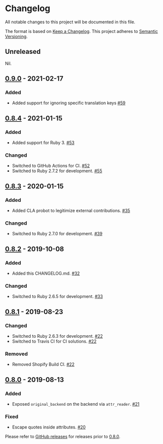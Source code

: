 # Changelog
All notable changes to this project will be documented in this file.

The format is based on [Keep a Changelog](https://keepachangelog.com/en/1.0.0/). This project adheres to [Semantic Versioning](https://semver.org/spec/v2.0.0.html).

## Unreleased
Nil.

## [0.9.0] - 2021-02-17
### Added
- Added support for ignoring specific translation keys [#59](https://github.com/Shopify/pseudolocalization/pull/59)

## [0.8.4] - 2021-01-15
### Added
- Added support for Ruby 3. [#53](https://github.com/Shopify/pseudolocalization/pull/53)

### Changed
- Switched to GitHub Actions for CI. [#52](https://github.com/Shopify/pseudolocalization/pull/52)
- Switched to Ruby 2.7.2 for development. [#55](https://github.com/Shopify/pseudolocalization/pull/55)

## [0.8.3] - 2020-01-15
### Added
- Added CLA probot to legitimize external contributions. [#35](https://github.com/shopify/pseudolocalization/pull/35)

### Changed
- Switched to Ruby 2.7.0 for development. [#39](https://github.com/Shopify/pseudolocalization/pull/39)

## [0.8.2] - 2019-10-08
### Added
- Added this CHANGELOG.md. [#32](https://github.com/Shopify/pseudolocalization/pull/32)

### Changed
- Switched to Ruby 2.6.5 for development. [#33](https://github.com/Shopify/pseudolocalization/pull/33)

## [0.8.1] - 2019-08-23
### Changed
- Switched to Ruby 2.6.3 for development. [#22](https://github.com/Shopify/pseudolocalization/pull/22)
- Switched to Travis CI for CI solutions. [#22](https://github.com/Shopify/pseudolocalization/pull/22)

### Removed
- Removed Shopify Build CI. [#22](https://github.com/Shopify/pseudolocalization/pull/22)

## [0.8.0] - 2019-08-13
### Added

- Exposed `original_backend` on the backend via `attr_reader`. [#21](https://github.com/Shopify/pseudolocalization/pull/21)

### Fixed

- Escape quotes inside attributes. [#20](https://github.com/Shopify/pseudolocalization/pull/20)


Please refer to [GitHub releases](https://github.com/Shopify/pseudolocalization/releases) for releases prior to [0.8.0].

[Unreleased]: https://github.com/Shopify/pseudolocalization/compare/0.9.0...HEAD
[0.9.0]: https://github.com/Shopify/pseudolocalization/compare/0.8.4...0.9.0
[0.8.4]: https://github.com/Shopify/pseudolocalization/compare/0.8.3...0.8.4
[0.8.3]: https://github.com/Shopify/pseudolocalization/compare/0.8.2...0.8.3
[0.8.2]: https://github.com/Shopify/pseudolocalization/compare/0.8.1...0.8.2
[0.8.1]: https://github.com/Shopify/pseudolocalization/compare/0.8.0...0.8.1
[0.8.0]: https://github.com/Shopify/pseudolocalization/compare/0.7.0...0.8.0
